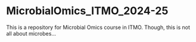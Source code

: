 # MicrobialOmics_ITMO_2024-25
This is a repository for Microbial Omics course in ITMO. Though, this is not all about microbes...
